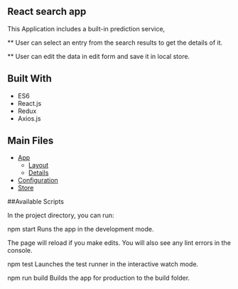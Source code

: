 ## React search app

This Application includes a built-in prediction service, 

** User can select an entry from the search results to get the details of it.<br>

** User can edit the data in edit form and save it in local store.<br>

## Built With

* ES6
* React.js
* Redux
* Axios.js

## Main Files

* [App](src/App.js)
    * [Layout](src/container/Layout.js)
    * [Details](src/components/SearchDetails)
* [Configuration](src/index.js)
* [Store](src/store)

##Available Scripts

In the project directory, you can run:

npm start
Runs the app in the development mode.

The page will reload if you make edits.
You will also see any lint errors in the console.

npm test
Launches the test runner in the interactive watch mode.

npm run build
Builds the app for production to the build folder.


